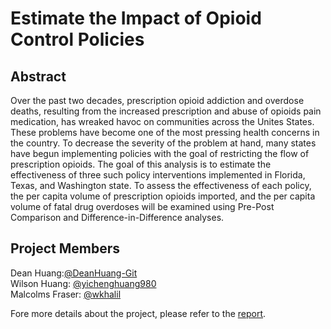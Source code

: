 # Estimate the Impact of Opioid Control Policies

## Abstract
Over the past two decades, prescription opioid addiction and overdose deaths, resulting from the
increased prescription and abuse of opioids pain medication, has wreaked havoc on communities
across the Unites States. These problems have become one of the most pressing health concerns
in the country. To decrease the severity of the problem at hand, many states have begun
implementing policies with the goal of restricting the flow of prescription opioids. The goal of this
analysis is to estimate the effectiveness of three such policy interventions implemented in Florida,
Texas, and Washington state. To assess the effectiveness of each policy, the per capita volume of
prescription opioids imported, and the per capita volume of fatal drug overdoses will be examined
using Pre-Post Comparison and Difference-in-Difference analyses.

## Project Members
Dean Huang:[@DeanHuang-Git](https://github.com/DeanHuang-Git)   <br />
Wilson Huang: [@yichenghuang980](https://github.com/yichenghuang980)   <br />
Malcolms Fraser: [@wkhalil](https://github.com/malcolmsfraser)   <br />

Fore more details about the project, please refer to the [report](https://github.com/DeanHuang-Git/Comparison-of-Machine-Learning-Algorithms-Deep-Learning-Algorithms-in-Sentiment-Analysis-/blob/master/report/Final%20Report.pdf).

